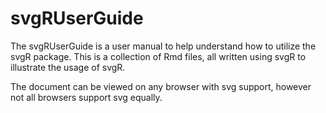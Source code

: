 # svgRUserGuide

The svgRUserGuide is a user manual to help understand how to utilize the svgR package. This is a collection of Rmd files, all written using svgR to illustrate the usage of svgR. 

The document can be viewed on any browser with svg support, however not all browsers support svg equally.
